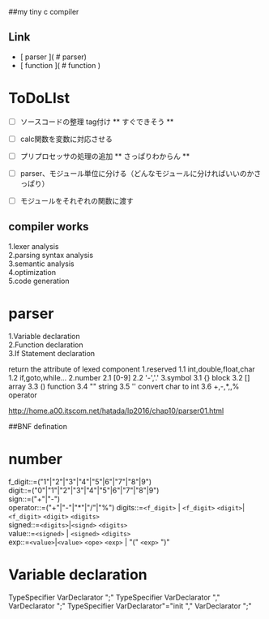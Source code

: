 ##my tiny c compiler

## Link
- [ parser ]( # parser)
- [ function ]( # function )

# ToDoLIst
- [ ] ソースコードの整理
	tag付け
** すぐできそう **
- [ ] calc関数を変数に対応させる
- [ ] プリプロセッサの処理の追加
** さっぱりわからん **
- [ ] parser、モジュール単位に分ける（どんなモジュールに分ければいいのかさっぱり）
- [ ] モジュールをそれぞれの関数に渡す



## compiler works
1.lexer analysis  
2.parsing syntax analysis   
3.semantic analysis   
4.optimization    
5.code generation  

# parser
1.Variable declaration  
2.Function declaration  
3.If Statement declaration  

return the attribute of lexed component
1.reserved <character>
	1.1 int,double,float,char
	1.2 if,goto,while...
2.number
	2.1 [0-9]
	2.2 '-','.'
3.symbol
	3.1 {} 	block
	3.2 []	array
	3.3	()	function
	3.4	""	string
	3.5	''	convert char to int
	3.6	+,-,*,\,%	operator

<http://home.a00.itscom.net/hatada/lp2016/chap10/parser01.html>


##BNF defination
# number  
f_digit::=("1"|"2"|"3"|"4"|"5"|6"|"7"|"8"|9")  
digit::=("0"|"1"|"2"|"3"|"4"|"5"|6"|"7"|"8"|9")  
sign::=("+"|"-")  
operator::=("+"|"-"|"*"|"/"|"%")
digits::=`<f_digit>` | `<f_digit>` `<digit>`| `<f_digit>` `<digit>` `<digits>`    
signed::=`<digits>`|`<signd>` `<digits>`  
value::=`<signed>` | `<signed>` `<digits>`  
exp::=`<value>`|`<value>` `<ope>` `<exp>` | "(" `<exp>` ")"  
# Variable declaration
TypeSpecifier VarDeclarator ";"
TypeSpecifier VarDeclarator "," VarDeclarator ";"
TypeSpecifier VarDeclarator"="init "," VarDeclarator ";"
